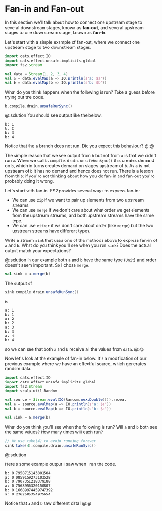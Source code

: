 # Fan-in and Fan-out

In this section we'll talk about how to connect one upstream stage to several downstream stages, known as **fan-out**, and several upstream stages to one downstream stage, known as **fan-in**.

Let's start with a simple example of fan-out, where we connect one upstream stage to two downstream stages.

```scala mdoc:silent
import cats.effect.IO
import cats.effect.unsafe.implicits.global
import fs2.Stream

val data = Stream(1, 2, 3, 4)
val a = data.evalMap(a => IO.println(s"a: $a"))
val b = data.evalMap(b => IO.println(s"b: $b"))
```

What do you think happens when the following is run? 
Take a guess before trying out the code.

```scala mdoc:compile-only
b.compile.drain.unsafeRunSync()
```

@:solution
You should see output like the below.

```
b: 1
b: 2
b: 3
b: 4
```

Notice that the `a` branch does not run. Did you expect this behaviour?
@:@

The simple reason that we see output from `b` but not from `a` is that we didn't run `a`. 
When we call `b.compile.drain.unsafeRunSync()` this creates demand on `b`, which in turns creates demand on stages upstream of `b`. 
As `a` is not upstream of `b` it has no demand and hence does not run.
There is a lesson from this: if you're not thinking about how you do fan-in and fan-out you're probably doing it wrong.

Let's start with fan-in.
FS2 provides several ways to express fan-in:

* We can use `zip` if we want to pair up elements from two upstream streams.
* We can use `merge` if we don't care about what order we get elements from the upstream streams, and both upstream streams have the same type.
* We can use `either` if we don't care about order (like `merge`) but the two upstream streams have different types.

Write a stream `sink` that uses one of the methods above to express fan-in of `a` and `b`.
What do you think you'll see when you run `sink`? Does the actual output match your expectations?

@:solution
In our example both `a` and `b` have the same type (`Unit`) and order doesn't seem important. So I chose `merge`.

```scala mdoc:silent
val sink = a.merge(b)
```

The output of

```scala mdoc:compile-only
sink.compile.drain.unsafeRunSync()
```
is

```
a: 1
b: 1
a: 2
b: 2
a: 3
b: 3
a: 4
b: 4
```

so we can see that both `a` and `b` receive all the values from `data`.
@:@


Now let's look at the example of fan-in below. 
It's a modification of our previous example where we have an effectful source, 
which generates random data.

```scala mdoc:reset:silent
import cats.effect.IO
import cats.effect.unsafe.implicits.global
import fs2.Stream
import scala.util.Random

val source = Stream.eval(IO(Random.nextDouble())).repeat
val a = source.evalMap(a => IO.println(s"a: $a"))
val b = source.evalMap(b => IO.println(s"b: $b"))

val sink = a.merge(b)
```

What do you think you'll see when the following is run?
Will `a` and `b` both see the same values?
How many times will each run?

```scala mdoc:compile-only
// We use take(4) to avoid running forever
sink.take(4).compile.drain.unsafeRunSync()
```

@:solution

Here's some example output I saw when I ran the code.

```
b: 0.7958715143801504
a: 0.0859159273103528
b: 0.7907351218379188
a: 0.7568956320150807
b: 0.16689974459747392
a: 0.2762585354975654
```

Notice that `a` and `b` saw different data!
@:@
